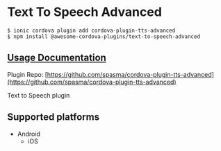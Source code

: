 # Text To Speech Advanced

```
$ ionic cordova plugin add cordova-plugin-tts-advanced
$ npm install @awesome-cordova-plugins/text-to-speech-advanced
```

## [Usage Documentation](https://danielsogl.gitbook.io/awesome-cordova-plugins/plugins/text-to-speech-advanced/)

Plugin Repo: [https://github.com/spasma/cordova-plugin-tts-advanced](https://github.com/spasma/cordova-plugin-tts-advanced)

Text to Speech plugin

## Supported platforms

- Android
  - iOS
  


